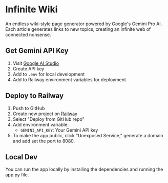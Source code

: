 # Infinite Wiki

An endless wiki-style page generator powered by Google's Gemini Pro AI. Each article generates links to new topics, creating an infinite web of connected nonsense.

## Get Gemini API Key

1. Visit [Google AI Studio](https://makersuite.google.com/app/apikey)
2. Create API key
3. Add to `.env` for local development
4. Add to Railway environment variables for deployment

## Deploy to Railway

1. Push to GitHub
2. Create new project on [Railway](https://railway.app)
3. Select "Deploy from GitHub repo"
4. Add environment variable:
   - `GEMINI_API_KEY`: Your Gemini API key
5. To make the app public, click "Unexposed Service," generate a domain and add set the port to 8080.

## Local Dev

You can run the app locally by installing the dependencies and running the app.py file. 